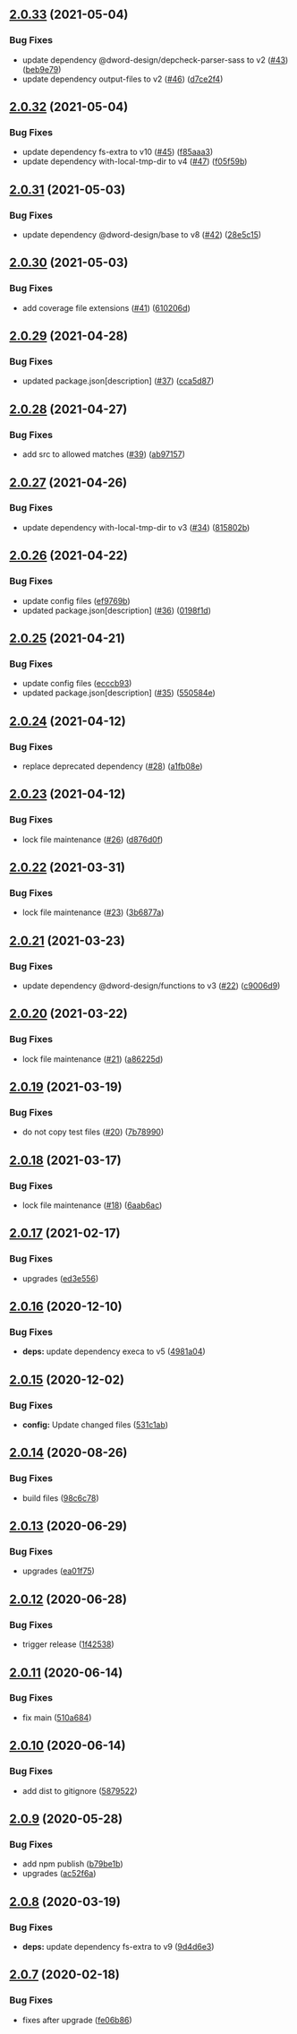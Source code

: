 ## [2.0.33](https://github.com/dword-design/base-config-sass/compare/v2.0.32...v2.0.33) (2021-05-04)


### Bug Fixes

* update dependency @dword-design/depcheck-parser-sass to v2 ([#43](https://github.com/dword-design/base-config-sass/issues/43)) ([beb9e79](https://github.com/dword-design/base-config-sass/commit/beb9e79fc1feb2c79554185dd5ba99ae9478c87f))
* update dependency output-files to v2 ([#46](https://github.com/dword-design/base-config-sass/issues/46)) ([d7ce2f4](https://github.com/dword-design/base-config-sass/commit/d7ce2f484062b64b5d95c5afe35a0f62e88f825a))

## [2.0.32](https://github.com/dword-design/base-config-sass/compare/v2.0.31...v2.0.32) (2021-05-04)


### Bug Fixes

* update dependency fs-extra to v10 ([#45](https://github.com/dword-design/base-config-sass/issues/45)) ([f85aaa3](https://github.com/dword-design/base-config-sass/commit/f85aaa341d1635e2261b1b70ed33ca3fe8d69445))
* update dependency with-local-tmp-dir to v4 ([#47](https://github.com/dword-design/base-config-sass/issues/47)) ([f05f59b](https://github.com/dword-design/base-config-sass/commit/f05f59bedcb97e9cd217a74f18dde2590e7da95f))

## [2.0.31](https://github.com/dword-design/base-config-sass/compare/v2.0.30...v2.0.31) (2021-05-03)


### Bug Fixes

* update dependency @dword-design/base to v8 ([#42](https://github.com/dword-design/base-config-sass/issues/42)) ([28e5c15](https://github.com/dword-design/base-config-sass/commit/28e5c15fc83af25a7c4c95fc199b85447a081eed))

## [2.0.30](https://github.com/dword-design/base-config-sass/compare/v2.0.29...v2.0.30) (2021-05-03)


### Bug Fixes

* add coverage file extensions ([#41](https://github.com/dword-design/base-config-sass/issues/41)) ([610206d](https://github.com/dword-design/base-config-sass/commit/610206d81e5e4a5ae386547dff4f04b4685f1f38))

## [2.0.29](https://github.com/dword-design/base-config-sass/compare/v2.0.28...v2.0.29) (2021-04-28)


### Bug Fixes

* updated package.json[description] ([#37](https://github.com/dword-design/base-config-sass/issues/37)) ([cca5d87](https://github.com/dword-design/base-config-sass/commit/cca5d877919142a508fbb15cbe49145782ba0eb8))

## [2.0.28](https://github.com/dword-design/base-config-sass/compare/v2.0.27...v2.0.28) (2021-04-27)


### Bug Fixes

* add src to allowed matches ([#39](https://github.com/dword-design/base-config-sass/issues/39)) ([ab97157](https://github.com/dword-design/base-config-sass/commit/ab97157f1778843b88f6fcc882a4b67484e5c790))

## [2.0.27](https://github.com/dword-design/base-config-sass/compare/v2.0.26...v2.0.27) (2021-04-26)


### Bug Fixes

* update dependency with-local-tmp-dir to v3 ([#34](https://github.com/dword-design/base-config-sass/issues/34)) ([815802b](https://github.com/dword-design/base-config-sass/commit/815802b943012ce8611e6bf0f79b1ee8445e2502))

## [2.0.26](https://github.com/dword-design/base-config-sass/compare/v2.0.25...v2.0.26) (2021-04-22)


### Bug Fixes

* update config files ([ef9769b](https://github.com/dword-design/base-config-sass/commit/ef9769b4f0ca4bf0d906c2ae9f6e01a5a5c293d3))
* updated package.json[description] ([#36](https://github.com/dword-design/base-config-sass/issues/36)) ([0198f1d](https://github.com/dword-design/base-config-sass/commit/0198f1da3eeb00acc5adf7585bce5e20b0cc1d86))

## [2.0.25](https://github.com/dword-design/base-config-sass/compare/v2.0.24...v2.0.25) (2021-04-21)


### Bug Fixes

* update config files ([ecccb93](https://github.com/dword-design/base-config-sass/commit/ecccb933121ab94c91df059dd52f2383df821569))
* updated package.json[description] ([#35](https://github.com/dword-design/base-config-sass/issues/35)) ([550584e](https://github.com/dword-design/base-config-sass/commit/550584e1d12074f7a534cc454a7c6f5b5acfd63d))

## [2.0.24](https://github.com/dword-design/base-config-sass/compare/v2.0.23...v2.0.24) (2021-04-12)


### Bug Fixes

* replace deprecated dependency ([#28](https://github.com/dword-design/base-config-sass/issues/28)) ([a1fb08e](https://github.com/dword-design/base-config-sass/commit/a1fb08ebef969d0dedad6c2a73a4ad45dfd0e6f5))

## [2.0.23](https://github.com/dword-design/base-config-sass/compare/v2.0.22...v2.0.23) (2021-04-12)


### Bug Fixes

* lock file maintenance ([#26](https://github.com/dword-design/base-config-sass/issues/26)) ([d876d0f](https://github.com/dword-design/base-config-sass/commit/d876d0f2f4d05b8126de50ab3062d9d63a505455))

## [2.0.22](https://github.com/dword-design/base-config-sass/compare/v2.0.21...v2.0.22) (2021-03-31)


### Bug Fixes

* lock file maintenance ([#23](https://github.com/dword-design/base-config-sass/issues/23)) ([3b6877a](https://github.com/dword-design/base-config-sass/commit/3b6877a5be1c17ca91cd7ab87c4df800658ed965))

## [2.0.21](https://github.com/dword-design/base-config-sass/compare/v2.0.20...v2.0.21) (2021-03-23)


### Bug Fixes

* update dependency @dword-design/functions to v3 ([#22](https://github.com/dword-design/base-config-sass/issues/22)) ([c9006d9](https://github.com/dword-design/base-config-sass/commit/c9006d99e193d2044dd69366f8ef0dd4c8028024))

## [2.0.20](https://github.com/dword-design/base-config-sass/compare/v2.0.19...v2.0.20) (2021-03-22)


### Bug Fixes

* lock file maintenance ([#21](https://github.com/dword-design/base-config-sass/issues/21)) ([a86225d](https://github.com/dword-design/base-config-sass/commit/a86225d1fa659c33720bba3df9bc9f94219caa5e))

## [2.0.19](https://github.com/dword-design/base-config-sass/compare/v2.0.18...v2.0.19) (2021-03-19)


### Bug Fixes

* do not copy test files ([#20](https://github.com/dword-design/base-config-sass/issues/20)) ([7b78990](https://github.com/dword-design/base-config-sass/commit/7b789900388efeb3702679cedb187612273f87c1))

## [2.0.18](https://github.com/dword-design/base-config-sass/compare/v2.0.17...v2.0.18) (2021-03-17)


### Bug Fixes

* lock file maintenance ([#18](https://github.com/dword-design/base-config-sass/issues/18)) ([6aab6ac](https://github.com/dword-design/base-config-sass/commit/6aab6acefe9522ddd912daed22ba3e4749f2a7d2))

## [2.0.17](https://github.com/dword-design/base-config-sass/compare/v2.0.16...v2.0.17) (2021-02-17)


### Bug Fixes

* upgrades ([ed3e556](https://github.com/dword-design/base-config-sass/commit/ed3e5560968beb5456d6e9b760ddeb56ed1ef865))

## [2.0.16](https://github.com/dword-design/base-config-sass/compare/v2.0.15...v2.0.16) (2020-12-10)


### Bug Fixes

* **deps:** update dependency execa to v5 ([4981a04](https://github.com/dword-design/base-config-sass/commit/4981a041f9caed21e9cdfcc22efa4a391ff29cc4))

## [2.0.15](https://github.com/dword-design/base-config-sass/compare/v2.0.14...v2.0.15) (2020-12-02)


### Bug Fixes

* **config:** Update changed files ([531c1ab](https://github.com/dword-design/base-config-sass/commit/531c1abcca22e3d5fa88322b83c1aaf0eab7e68a))

## [2.0.14](https://github.com/dword-design/base-config-sass/compare/v2.0.13...v2.0.14) (2020-08-26)


### Bug Fixes

* build files ([98c6c78](https://github.com/dword-design/base-config-sass/commit/98c6c7847ce29efa4e79c68009822c861d53af91))

## [2.0.13](https://github.com/dword-design/base-config-sass/compare/v2.0.12...v2.0.13) (2020-06-29)


### Bug Fixes

* upgrades ([ea01f75](https://github.com/dword-design/base-config-sass/commit/ea01f751a9a16477ff68a3435aa57bcf7849558b))

## [2.0.12](https://github.com/dword-design/base-config-sass/compare/v2.0.11...v2.0.12) (2020-06-28)


### Bug Fixes

* trigger release ([1f42538](https://github.com/dword-design/base-config-sass/commit/1f425383028acabf68aa39a771a72b58c72a13de))

## [2.0.11](https://github.com/dword-design/base-config-sass/compare/v2.0.10...v2.0.11) (2020-06-14)


### Bug Fixes

* fix main ([510a684](https://github.com/dword-design/base-config-sass/commit/510a68468dc4549d888d76d9431bd3ae0841fccf))

## [2.0.10](https://github.com/dword-design/base-config-sass/compare/v2.0.9...v2.0.10) (2020-06-14)


### Bug Fixes

* add dist to gitignore ([5879522](https://github.com/dword-design/base-config-sass/commit/58795224fdd665a890bc562eeb2dc29fa0c4eed7))

## [2.0.9](https://github.com/dword-design/base-config-sass/compare/v2.0.8...v2.0.9) (2020-05-28)


### Bug Fixes

* add npm publish ([b79be1b](https://github.com/dword-design/base-config-sass/commit/b79be1b096d849a3ae679e4ece9998247a675115))
* upgrades ([ac52f6a](https://github.com/dword-design/base-config-sass/commit/ac52f6a601d634fef8f6d5bc2d751bd8c6e1f9ed))

## [2.0.8](https://github.com/dword-design/base-config-sass/compare/v2.0.7...v2.0.8) (2020-03-19)


### Bug Fixes

* **deps:** update dependency fs-extra to v9 ([9d4d6e3](https://github.com/dword-design/base-config-sass/commit/9d4d6e3a1a1cca6d59b320d81f256769d4380402))

## [2.0.7](https://github.com/dword-design/base-config-sass/compare/v2.0.6...v2.0.7) (2020-02-18)


### Bug Fixes

* fixes after upgrade ([fe06b86](https://github.com/dword-design/base-config-sass/commit/fe06b8655dd52aed8d27e38bdabcc46d3aec2987))

